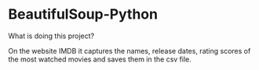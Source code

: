 # BeautifulSoup-Python

What is doing this project?

On the website IMDB it captures the names, release dates, rating scores of the most watched movies and saves them in the csv file.
